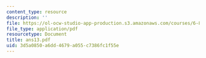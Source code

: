 ```yaml
---
content_type: resource
description: ''
file: https://ol-ocw-studio-app-production.s3.amazonaws.com/courses/6-856j-randomized-algorithms-fall-2002/3d5a0850a6dd4679a055c7386fc1f55e_ans13.pdf
file_type: application/pdf
resourcetype: Document
title: ans13.pdf
uid: 3d5a0850-a6dd-4679-a055-c7386fc1f55e
---
```

